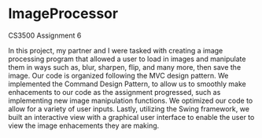 # ImageProcessor
CS3500 Assignment 6

In this project, my partner and I were tasked with creating a image processing program that allowed a user to load in images and manipulate them in ways such as, blur, sharpen, flip, and many more, then save the image. Our code is organized following the MVC design pattern. We implemented the Command Design Pattern, to allow us to smoothly make enhacements to our code as the assignment progressed, such as implementing new image manipulation functions. We optimized our code to allow for a variety of user inputs. Lastly, utilizing the Swing framework, we built an interactive view with a graphical user interface to enable the user to view the image enhacements they are making. 
